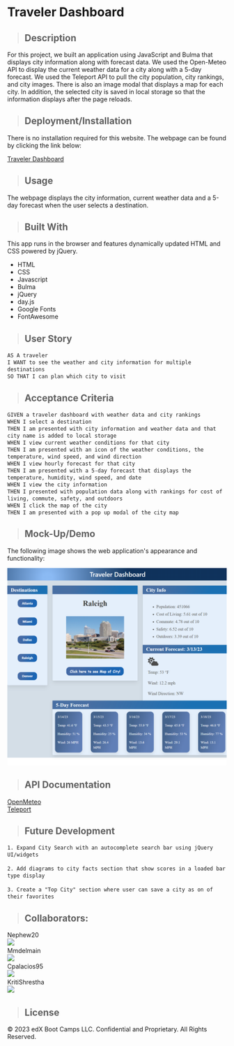 # Traveler Dashboard

>## Description 
For this project, we built an application using JavaScript and Bulma that displays city information along with forecast data. We used the Open-Meteo API to display the current weather data for a city along with a 5-day forecast. We used the Teleport API to pull the city population, city rankings, and city images. There is also an image modal that displays a map for each city. In addition, the selected city is saved in local storage so that the information displays after the page reloads.

>## Deployment/Installation

There is no installation required for this website. The webpage can be found by clicking the link below:

[Traveler Dashboard](https://kritishrestha.github.io/Traveler-Dashboard/)

>## Usage
The webpage displays the city information, current weather data and a 5-day forecast when the user selects a destination.

>## Built With

This app runs in the browser and features dynamically updated HTML and CSS powered by jQuery.

  * HTML
  * CSS
  * Javascript
  * Bulma
  * jQuery
  * day.js
  * Google Fonts
  * FontAwesome

>## User Story

```
AS A traveler
I WANT to see the weather and city information for multiple destinations
SO THAT I can plan which city to visit 
```

>## Acceptance Criteria 

```
GIVEN a traveler dashboard with weather data and city rankings
WHEN I select a destination
THEN I am presented with city information and weather data and that city name is added to local storage
WHEN I view current weather conditions for that city
THEN I am presented with an icon of the weather conditions, the temperature, wind speed, and wind direction
WHEN I view hourly forecast for that city
THEN I am presented with a 5-day forecast that displays the temperature, humidity, wind speed, and date
WHEN I view the city information
THEN I presented with population data along with rankings for cost of living, commute, safety, and outdoors
WHEN I click the map of the city
THEN I am presented with a pop up modal of the city map
```

>## Mock-Up/Demo

The following image shows the web application's appearance and functionality:

![Traveler-Dashboard-Demo](./assets/images/Traveler-Dashboard-Demo.png)

>## API Documentation
[OpenMeteo](https://open-meteo.com/en/docs) </br>
[Teleport](https://developers.teleport.org/api/getting_started/)

>## Future Development


    1. Expand City Search with an autocomplete search bar using jQuery UI/widgets

    2. Add diagrams to city facts section that show scores in a loaded bar type display

    3. Create a "Top City" section where user can save a city as on of their favorites



>## Collaborators:

Nephew20 <br>
<a href="https://github.com/Nephew20/">
  <img src="https://contrib.rocks/image?repo=Nephew20/testing-repo" />
</a><br>
Mmdelmain <br>
<a href="https://github.com/mdelmain/">
  <img src="https://contrib.rocks/image?repo=mdelmain/test-repo" />
</a><br>
Cpalacios95 <br>
<a href="https://github.com/Carolinapalacios95/">
  <img src="https://contrib.rocks/image?repo=Carolinapalacios95/portfolio" />
</a><br>
KritiShrestha <br>
<a href="https://github.com/KritiShrestha/">
  <img src="https://contrib.rocks/image?repo=KritiShrestha/bingo-class" />
</a>

>## License
© 2023 edX Boot Camps LLC. Confidential and Proprietary. All Rights Reserved.
